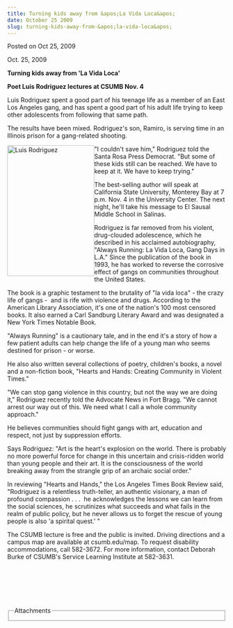 ```yaml
---
title: Turning kids away from &apos;La Vida Loca&apos;
date: October 25 2009
slug: turning-kids-away-from-&apos;la-vida-loca&apos;
---
```





<span class="date">Posted on Oct 25, 2009    </span>
<p>Oct. 25, 2009</p>
<strong>Turning kids away from &apos;La Vida Loca&apos;</strong>
<p><strong>Poet Luis Rodriguez lectures at CSUMB Nov.
4</strong></p>
<p>Luis Rodriguez spent a good part of his teenage life as a member
of an East Los Angeles gang, and has spent a good part of his adult
life trying to keep other adolescents from following that same
path.</p>
<p>The results have been mixed. Rodriguez&apos;s son, Ramiro, is serving
time in an Illinois prison for a gang-related shooting.</p>
<p><img alt="Luis Rodriguez" height="301" src="http://news.csumb.edu/sites/default/files/65/igx_migrate/images/luis%20rodriguez.jpg" style="float:left" width="200">&quot;I couldn&apos;t save him,&quot; Rodriguez
told the Santa Rosa Press Democrat. &quot;But some of these kids still
can be reached. We have to keep at it. We have to keep trying.&quot;</img></p>
<p>The best-selling author will speak at California State
University, Monterey Bay at 7 p.m. Nov. 4 in the University Center.
The next night, he&apos;ll take his message to El Sausal Middle School
in Salinas.</p>
<p>Rodriguez is far removed from his violent, drug-clouded
adolescence, which he described in his acclaimed autobiography,
&quot;Always Running: La Vida Loca, Gang Days in L.A.&quot; Since the
publication of the book in 1993, he has worked to reverse the
corrosive effect of gangs on communities throughout the United
States.</p>
<p>The book is a graphic testament to the brutality of &quot;la vida
loca&quot; - the crazy life of gangs -&#xA0; and is rife with violence
and drugs. According to the American Library Association, it&apos;s one
of the nation&apos;s 100 most censored books. It also earned a Carl
Sandburg Literary Award and was designated a New York Times Notable
Book.</p>
<p>&quot;Always Running&quot; is a cautionary tale, and in the end it&apos;s a
story of how a few patient adults can help change the life of a
young man who seems destined for prison - or worse.</p>
<p>He also also written several collections of poetry, children&apos;s
books, a novel and a non-fiction book, &quot;Hearts and Hands: Creating
Community in Violent Times.&quot;</p>
<p>&quot;We can stop gang violence in this country, but not the way we
are doing it,&quot; Rodriguez recently told the Advocate News in Fort
Bragg. &quot;We cannot arrest our way out of this. We need what I call a
whole community approach.&quot;</p>
<p>He believes communities should fight gangs with art, education
and respect, not just by suppression efforts.</p>
<p>Says Rodriguez: &quot;Art is the heart&apos;s explosion on the world.
There is probably no more powerful force for change in this
uncertain and crisis-ridden world than young people and their art.
It is the consciousness of the world breaking away from the
strangle grip of an archaic social order.&quot;</p>
<p>In reviewing &quot;Hearts and Hands,&quot; the Los Angeles Times Book
Review said, &quot;Rodriguez is a relentless truth-teller, an authentic
visionary, a man of profound compassion . . .&#xA0; he acknowledges
the lessons we can learn from the social sciences, he scrutinizes
what succeeds and what fails in the realm of public policy, but he
never allows us to forget the rescue of young people is also &apos;a
spirital quest.&apos; &quot;</p>
<p>The CSUMB lecture is free and the public is invited. Driving
directions and a campus map are available at csumb.edu/map. To
request disability accommodations, call 582-3672. For more
information, contact Deborah Burke of CSUMB&apos;s Service Learning
Institute at 582-3631.</p>
<p>&#xA0;</p>
<p>&#xA0;</p>
<p>&#xA0;</p>
<fieldset class="fieldgroup group-attachments">
<legend>Attachments</legend>
<div class="field field-type-emvideo field-field-attach-video">
<div class="field-items">
<div class="field-item odd">
<div class="emvideo emvideo-video emvideo-"/>
</div>
</div>
</div>
</fieldset>





